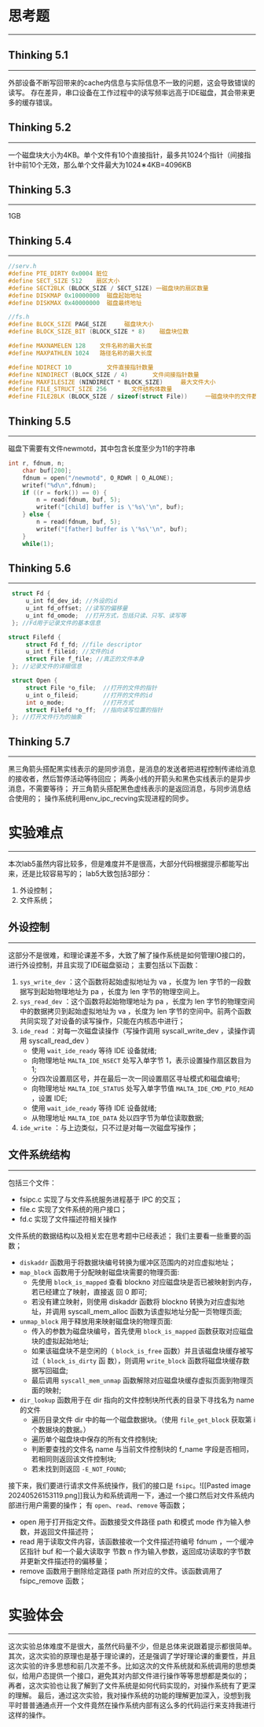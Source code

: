 # 思考题
---
## Thinking 5.1
---
外部设备不断写回带来的cache内信息与实际信息不一致的问题，这会导致错误的读写。
存在差异，串口设备在工作过程中的读写频率远高于IDE磁盘，其会带来更多的缓存错误。
## Thinking 5.2
---
一个磁盘块大小为4KB。单个文件有10个直接指针，最多共1024个指针（间接指针中前10个无效，那么单个文件最大为1024∗4KB=4096KB
## Thinking 5.3
---
1GB
## Thinking 5.4
---
``` cpp
//serv.h
#define PTE_DIRTY 0x0004 脏位
#define SECT_SIZE 512    扇区大小
#define SECT2BLK (BLOCK_SIZE / SECT_SIZE) 一磁盘块的扇区数量
#define DISKMAP 0x10000000  磁盘起始地址
#define DISKMAX 0x40000000  磁盘最终地址

//fs.h
#define BLOCK_SIZE PAGE_SIZE     磁盘块大小
#define BLOCK_SIZE_BIT (BLOCK_SIZE * 8)    磁盘块位数

#define MAXNAMELEN 128    文件名称的最大长度
#define MAXPATHLEN 1024   路径名称的最大长度

#define NDIRECT 10          文件直接指针数量
#define NINDIRECT (BLOCK_SIZE / 4)       文件间接指针数量
#define MAXFILESIZE (NINDIRECT * BLOCK_SIZE)     最大文件大小
#define FILE_STRUCT_SIZE 256       文件结构体数量
#define FILE2BLK (BLOCK_SIZE / sizeof(struct File))     一磁盘块中的文件数量
```
## Thinking 5.5
---
磁盘下需要有文件newmotd，其中包含长度至少为11的字符串
```cpp
int r, fdnum, n;
    char buf[200];
    fdnum = open("/newmotd", O_RDWR | O_ALONE);
	writef("%d\n",fdnum);
    if ((r = fork()) == 0) {
	    n = read(fdnum, buf, 5);
	    writef("[child] buffer is \'%s\'\n", buf);
    } else {
	    n = read(fdnum, buf, 5);
	    writef("[father] buffer is \'%s\'\n", buf);
    }
    while(1);
```
## Thinking 5.6
---
```cpp
 struct Fd {
     u_int fd_dev_id; //外设的id
     u_int fd_offset; //读写的偏移量
     u_int fd_omode;  //打开方式，包括只读、只写、读写等
 }; //Fd用于记录文件的基本信息

struct Filefd {
     struct Fd f_fd; //file descriptor
     u_int f_fileid; //文件的id
     struct File f_file; //真正的文件本身
 }; //记录文件的详细信息

 struct Open {
     struct File *o_file;  //打开的文件的指针
     u_int o_fileid;       //打开的文件的id
     int o_mode;           //打开方式
     struct Filefd *o_ff;  //指向读写位置的指针
 }; //打开文件行为的抽象
```
## Thinking 5.7
---
黑三角箭头搭配黑实线表示的是同步消息，是消息的发送者把进程控制传递给消息的接收者，然后暂停活动等待回应；
两条小线的开箭头和黑色实线表示的是异步消息，不需要等待；
开三角箭头搭配黑色虚线表示的是返回消息，与同步消息结合使用的；
操作系统利用env_ipc_recving实现进程的同步。
# 实验难点
---
本次lab5虽然内容比较多，但是难度并不是很高，大部分代码根据提示都能写出来，还是比较容易写的；
lab5大致包括3部分：
1. 外设控制；
2. 文件系统；
## 外设控制
---
这部分不是很难，和理论课差不多，大致了解了操作系统是如何管理IO接口的，进行外设控制，并且实现了IDE磁盘驱动；
主要包括以下函数：
1. `sys_write_dev` ：这个函数将起始虚拟地址为 va ，长度为 len 字节的一段数据写到起始物理地址为 pa ，长度为 len 字节的物理空间上。
2. `sys_read_dev` ：这个函数将起始物理地址为 pa ，长度为 len 字节的物理空间中的数据拷贝到起始虚拟地址为 va ，长度为 len 字节的空间中。前两个函数共同实现了对设备的读写操作，只能在内核态中进行；
3. `ide_read` ：对每一次磁盘读操作（写操作调用 syscall_write_dev ，读操作调用 syscall_read_dev ）
	- 使用 `wait_ide_ready` 等待 IDE 设备就绪;
	- 向物理地址 `MALTA_IDE_NSECT` 处写入单字节 1，表示设置操作扇区数目为 1;
	- 分四次设置扇区号，并在最后一次一同设置扇区寻址模式和磁盘编号;
	- 向物理地址 `MALTA_IDE_STATUS` 处写入单字节值 `MALTA_IDE_CMD_PIO_READ` ，设置 IDE;
	- 使用 `wait_ide_ready` 等待 IDE 设备就绪;
	- 从物理地址 `MALTA_IDE_DATA` 处以四字节为单位读取数据;
4. `ide_write` ：与上边类似，只不过是对每一次磁盘写操作；
## 文件系统结构
---
包括三个文件：
- fsipc.c 实现了与文件系统服务进程基于 IPC 的交互；
- file.c 实现了文件系统的用户接口；
- fd.c 实现了文件描述符相关操作

文件系统的数据结构以及相关宏在思考题中已经表述；
我们主要看一些重要的函数；
- `diskaddr` 函数用于将数据块编号转换为缓冲区范围内的对应虚拟地址；
- `map_block` 函数用于分配映射磁盘块需要的物理页面:
	- 先使用 `block_is_mapped` 查看 blockno 对应磁盘块是否已被映射到内存，若已经建立了映射，直接返 回 0 即可;
	- 若没有建立映射，则使用 diskaddr 函数将 blockno 转换为对应虚拟地址，并调用 syscall_mem_alloc 函数为该虚拟地址分配一页物理页面;
- `unmap_block` 用于释放用来映射磁盘块的物理页面:
	- 传入的参数为磁盘块编号，首先使用 `block_is_mapped` 函数获取对应磁盘块的虚拟起始地址;
	- 如果该磁盘块不是空闲的（ `block_is_free` 函数）并且该磁盘块缓存被写过（ `block_is_dirty` 函 数），则调用 `write_block` 函数将磁盘块缓存数据写回磁盘;
	- 最后调用 `syscall_mem_unmap` 函数解除对应磁盘块缓存虚拟页面到物理页面的映射;
- `dir_lookup` 函数用于在 dir 指向的文件控制块所代表的目录下寻找名为 name 的文件
	- 遍历目录文件 dir 中的每一个磁盘数据块。（使用 `file_get_block` 获取第 i 个数据块的数据。）
	- 遍历单个磁盘块中保存的所有文件控制块;
	- 判断要查找的文件名 name 与当前文件控制块的 f_name 字段是否相同，若相同则返回该文件控制块;
	- 若未找到则返回 `-E_NOT_FOUND`;

接下来，我们要进行请求文件系统操作，我们的接口是 `fsipc`。![[Pasted image 20240526153119.png]]我认为和系统调用一下，通过一个接口然后对文件系统内部进行用户需要的操作；
有 `open`、`read`、`remove` 等函数；
- open 用于打开指定文件。函数接受文件路径 path 和模式 mode 作为输入参数，并返回文件描述符；
- read 用于读取文件内容，该函数接收一个文件描述符编号 fdnum ，一个缓冲区指针 buf 和一个最大读取字 节数 n 作为输入参数，返回成功读取的字节数并更新文件描述符的偏移量；
- remove 函数用于删除给定路径 path 所对应的文件。该函数调用了 fsipc_remove 函数；
# 实验体会
---
这次实验总体难度不是很大，虽然代码量不少，但是总体来说跟着提示都很简单。
其次，这次实验的原理也是基于理论课的，还是强调了学好理论课的重要性，并且这次实验的许多思想和前几次差不多。比如这次的文件系统就和系统调用的思想类似，给用户态提供一个接口，避免其对内部文件进行操作等等思想都是类似的；
再者，这次实验也让我了解到了文件系统是如何代码实现的，对操作系统有了更深的理解。
最后，通过这次实验，我对操作系统的功能的理解更加深入，没想到我平时普普通通点开一个文件竟然在操作系统内部有这么多的代码运行来支持我进行这样的操作。


